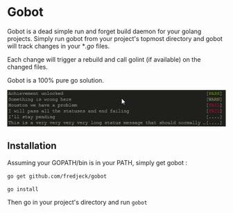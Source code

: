 # Gobot

Gobot is a dead simple run and forget build daemon for your golang projects.
Simply run gobot from your project's topmost directory and gobot will track changes in your **.go* files.

Each change will trigger a rebuild and call golint (if available) on the changed files.

Gobot is a 100% pure go solution.

![screenshot](https://github.com/fredjeck/status/raw/master/img/screenshot.png)

## Installation
Assuming your GOPATH/bin is in your PATH, simply get gobot : 
```
go get github.com/fredjeck/gobot
``` 

```
go install
``` 
Then go in your project's directory and run ```gobot``` 
